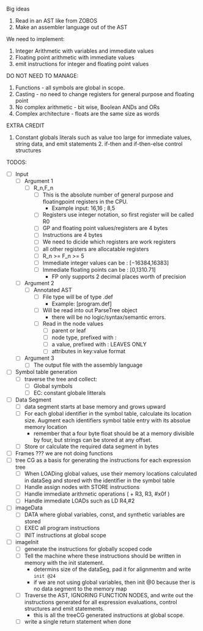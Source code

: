 Big ideas

1. Read in an AST like from ZOBOS
2. Make an assembler language out of the AST

We need to implement:

1. Integer Arithmetic with variables and immediate values
2. Floating point arithmetic with immediate values
3. emit instructions for integer and floating point values

DO NOT NEED TO MANAGE:

1. Functions - all symbols are global in scope. 
2. Casting - no need to change registers for general purpose and floating point
3. No complex arithmetic - bit wise, Boolean ANDs and ORs
4. Complex architecture - floats are the same size as words

EXTRA CREDIT

1. Constant globals literals such as value too large for immediate values,
   string data, and emit statements
   2. if-then and if-then-else control structures


TODOS:

- [ ] Input
	- [ ] Argument 1
		- [ ] R_n,F_n
			- [ ] This is the absolute number of general purpose and
			  floatingpoint registers in the CPU. 
			  	- Example input: 16,16 ; 8,5 
			- [ ] Registers use integer notation, so first register will be
			  called R0
			- [ ] GP and floating point values/registers are 4 bytes
			- [ ] Instructions are 4 bytes
			- [ ] We need to dicide which registers are work registers
			- [ ] all other registers are allocatable registers 
			- [ ] R_n >= F_n >= 5
			- [ ] Immediate integer values can be : [−16384,16383] 
			- [ ] Immediate floating points can be : [0,1310.71] 
				- FP only supports 2 decimal places worth of precision
	- [ ] Argument 2
		- [ ] Annotated AST
			- [ ] File type will be of type .def
				- Example: [program.def]
			- [ ] Will be read into out ParseTree object
				- there will be no logic/syntax/semantic errors.
			- [ ] Read in the node values
				- [ ] parent or leaf
				- [ ] node type, prefixed with :
				- [ ] a value, prefixed with : LEAVES ONLY 
				- [ ] attributes in key:value format
	- [ ] Argument 3
		- [ ] The output file with the assembly language

- [ ] Symbol table generation
	- [ ] traverse the tree and collect:
		- [ ] Global symbols
		- [ ] EC: constant globale litterals
- [ ] Data Segment
	- [ ] data segment starts at base memory and grows upward
	- [ ] For each global identifier in the symbol table, calculate its location
	  size. Augment each identifiers symbol table entry with its absolue memory
	  location
	  - remember that a four byte float should be at a memory divisible by four,
		but strings can be stored at any offset.
	- [ ] Store or calculate the required data segment in bytes
- [ ] Frames ??? we are not doing functions
- [ ] tree CG as a basis for generating the instructions for each expression tree
	- [ ] When LOADing global values, use their memory locations calculated in
	  dataSeg and stored with the identifier in the symbol table
	- [ ] Handle assign nodes with STORE instructions
	- [ ] Handle immediate arithmetic operations ( + R3, R3, #x0f )
	- [ ] Handle immediate LOADs such as LD R4,#2
- [ ] imageData
	- [ ] DATA where global variables, const, and synthetic variables are stored
	- [ ] EXEC all program instructions
	- [ ] INIT instructions at global scope
- [ ] imageInit 
	- [ ] generate the instructions for globally scoped code
	- [ ] Tell the machine where these instructions should be written in memory
	  with the init statement. 
	  	- determins size of the dataSeg, pad it for alignmentm and write `init
		  @24`
		- if we are not using global variables, then init @0 because ther is no
		  data segment to the memory map
	- [ ] Traverse the AST, IGNORING FUNCTION NODES, and write out the
	  instructions generated for all expression evaluations, control structures
	  and emit statements.
	  	- this is all the treeCG generated instructions at global scope.
	- [ ] write a single return statement when done
